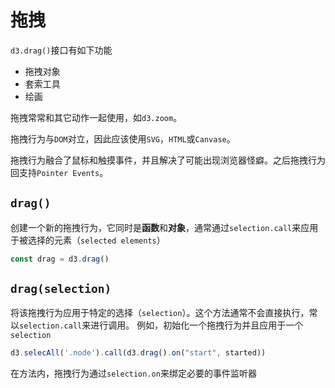# 拖拽

`d3.drag()`接口有如下功能

- 拖拽对象
- 套索工具
- 绘画

拖拽常常和其它动作一起使用，如`d3.zoom`。

拖拽行为与`DOM`对立，因此应该使用`SVG`，`HTML`或`Canvase`。

拖拽行为融合了鼠标和触摸事件，并且解决了可能出现浏览器怪癖。之后拖拽行为回支持`Pointer Events`。

## `drag()`

创建一个新的拖拽行为，它同时是**函数**和**对象**，通常通过`selection.call`来应用于被选择的元素（`selected elements`）

```js
const drag = d3.drag()
```

## `drag(selection)`

将该拖拽行为应用于特定的选择（`selection`）。这个方法通常不会直接执行，常以`selection.call`来进行调用。
例如，初始化一个拖拽行为并且应用于一个`selection`

```js
d3.selecAll('.node').call(d3.drag().on("start", started))
```

在方法内，拖拽行为通过`selection.on`来绑定必要的事件监听器



